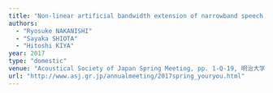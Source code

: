 ```yaml
---
title: "Non-linear artificial bandwidth extension of narrowband speech for speaker verification"
authors:
  - "Ryosuke NAKANISHI"
  - "Sayaka SHIOTA"
  - "Hitoshi KIYA"
year: 2017
type: "domestic"
venue: "Acoustical Society of Japan Spring Meeting, pp. 1-Q-19, 明治大学生田キャンパス, 2017-03-15."
url: "http://www.asj.gr.jp/annualmeeting/2017spring_youryou.html"
---
```

